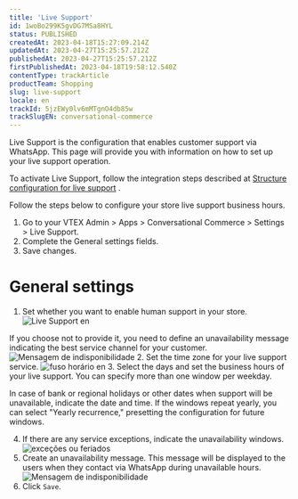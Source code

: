 ```yaml
---
title: 'Live Support'
id: 1woBo299K5gvDG7MSa8HYL
status: PUBLISHED
createdAt: 2023-04-18T15:27:09.214Z
updatedAt: 2023-04-27T15:25:57.212Z
publishedAt: 2023-04-27T15:25:57.212Z
firstPublishedAt: 2023-04-18T19:58:12.540Z
contentType: trackArticle
productTeam: Shopping
slug: live-support
locale: en
trackId: 5jzEWy0lv6mMTgnO4db85w
trackSlugEN: conversational-commerce
---
```


Live Support is the configuration that enables customer support via WhatsApp. This page will provide you with information on how to set up your live support operation.

To activate Live Support, follow the integration steps described at [Structure configuration for live support](https://help.vtex.com/en/tracks/conversational-commerce-vtex--5UZ9BdvwwtZm2t9QTXcbZs/SxhYiiqUJYiQX4CIWxmVE) .

Follow the steps below to configure your store live support business hours.

1. Go to your VTEX Admin > Apps > Conversational Commerce > Settings > Live Support.
2. Complete the General settings fields.
3. Save changes.

# General settings

1. Set whether you want to enable human support in your store.
 ![Live Support en](//images.ctfassets.net/alneenqid6w5/LUYDZvr1wopIGPIxieLPh/aeabaad112b555b4b8275ef7e682bf49/general_settings.png)

If you choose not to provide it, you need to define an unavailability message indicating the best service channel for your customer.
 ![Mensagem de indisponibilidade](//images.ctfassets.net/alneenqid6w5/16iLFjlXSqrrAW34s8PIXn/029fcd7b9d0eb4f7dfe59fbb2abebcbb/unaviability.png)
2. Set the time zone for your live support service.
![fuso horário en](//images.ctfassets.net/alneenqid6w5/6cJ4PNNKSc4LQl7MHuBLNA/867851568c68409ae8242293cb30bdd6/horarios_de_funcionamento_en.png)
3. Select the days and set the business hours of your live support. You can specify more than one window per weekday.

<div class="alert alert-info">
In case of bank or regional holidays or other dates when support will be unavailable, indicate the date and time. If the windows repeat yearly, you can select "Yearly recurrence," presetting the configuration for future windows.
</div>

<ol start="4">
  <li>If there are any service exceptions, indicate the unavailability windows.<br><img src="//images.ctfassets.net/alneenqid6w5/2z0LWtsZqBbxpjbf060Hvu/21c42d8dfb5bb4657ee02d5595431f66/image_3_en.png" alt="exceções ou feriados"></li>
  <li>Create an unavailability message. This message will be displayed to the users when they contact via WhatsApp during unavailable hours.<br><img src="//images.ctfassets.net/alneenqid6w5/16iLFjlXSqrrAW34s8PIXn/029fcd7b9d0eb4f7dfe59fbb2abebcbb/unaviability.png" alt="Mensagem de indisponibilidade"></li>
  <li>Click <code>Save</code>.</li>
</ol> 


